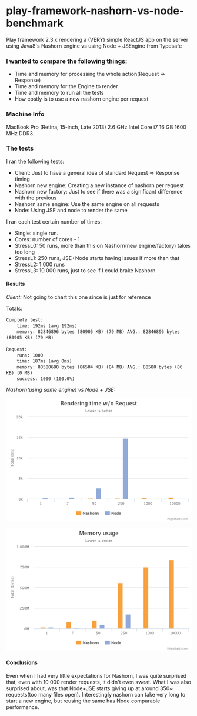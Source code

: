# play-framework-nashorn-vs-node-benchmark
Play framework 2.3.x rendering a (VERY) simple ReactJS app on the server using Java8's Nashorn engine vs using Node + JSEngine from Typesafe


### I wanted to compare the following things:
 - Time and memory for processing the whole action(Request => Response)
 - Time and memory for the Engine to render
 - Time and memory to run all the tests
 - How costly is to use a new nashorn engine per request

 
### Machine Info
MacBook Pro (Retina, 15-inch, Late 2013)
2.6 GHz Intel Core i7
16 GB 1600 MHz DDR3

 
### The tests
I ran the following tests:
 - Client: Just to have a general idea of standard Request => Response timing
 - Nashorn new engine: Creating a new instance of nashorn per request
 - Nashorn new factory: Just to see if there was a significant difference with the previous
 - Nashorn same engine: Use the same engine on all requests
 - Node: Using JSE and node to render the same
 
I ran each test certain number of times:
 - Single: single run.
 - Cores: number of cores - 1
 - StressL0: 50 runs, more than this on Nashorn(new engine/factory) takes too long
 - StressL1: 250 runs, JSE+Node starts having issues if more than that
 - StressL2: 1 000 runs
 - StressL3: 10 000 runs, just to see if I could brake Nashorn
 
#### Results

*Client:* Not going to chart this one since is just for reference

Totals:

    Complete test:
        time: 192ms (avg 192ms)
        memory: 82846896 bytes (80905 KB) (79 MB) AVG.: 82846896 bytes (80905 KB) (79 MB)
        
    Request:
        runs: 1000
        time: 187ms (avg 0ms)
        memory: 88580680 bytes (86504 KB) (84 MB) AVG.: 88580 bytes (86 KB) (0 MB)
        success: 1000 (100.0%)
        
        
*Nashorn(using same engine) vs Node + JSE:*

![Rendering time](https://raw.githubusercontent.com/dribba/play-node-benchmark/master/results/raw_rendering.png)

![Memory usage](https://raw.githubusercontent.com/dribba/play-node-benchmark/master/results/memory_usage.png)



#### Conclusions
Even when I had very little expectations for Nashorn, I was quite surprised that, even with 10 000 render requests, it didn't even sweat. What I was also surprised about, was that Node+JSE starts giving up at around 350~ requests(too many files open). Interestingly nashorn can take very long to start a new engine, but reusing the same has Node comparable performance.